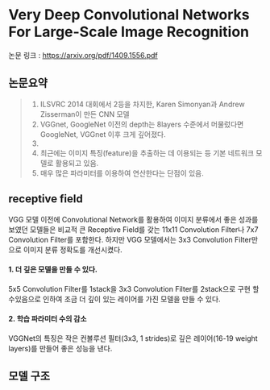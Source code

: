 Very Deep Convolutional Networks For Large-Scale Image Recognition
============================================================================
논문 링크 : <https://arxiv.org/pdf/1409.1556.pdf>   
   
   
   
논문요약
--------
>1. ILSVRC 2014 대회에서 2등을 차지한, Karen Simonyan과 Andrew Zisserman이 만든 CNN 모델
>2. VGGnet, GoogleNet 이전의 depth는 8layers 수준에서 머물렀다면 GoogleNet, VGGnet 이후 크게 깊어졌다.
>3. 
>4. 최근에는 이미지 특징(feature)을 추출하는 데 이용되는 등 기본 네트워크 모델로 활용되고 있음.
>5. 매우 많은 파라미터를 이용하여 연산한다는 단점이 있음.

receptive field
---------------
VGG 모델 이전에 Convolutional Network를 활용하여 이미지 분류에서 좋은 성과를 보였던 모델들은 비교적 큰 Receptive Field를 갖는 11x11 Convolution Filter나 7x7 Convolution Filter를 포함한다. 하지만 VGG 모델에서는 3x3 Convolution Filter만으로 이미지 분류 정확도를 개선시켰다.   
#### 1. 더 깊은 모델을 만들 수 있다.   

5x5 Convolution Filter를 1stack을 3x3 Convolution Filter를 2stack으로 구현 할 수있음으로 인하여 조금 더 깊이 있는 레이어를 가진  모델을 만들 수 있다. 
#### 2. 학습 파라미터 수의 감소   
VGGNet의 특징은 작은 컨볼루션 필터(3x3, 1 strides)로 깊은 레이어(16-19 weight layers)를 만들어 좋은 성능을 낸다.

모델 구조
--------
